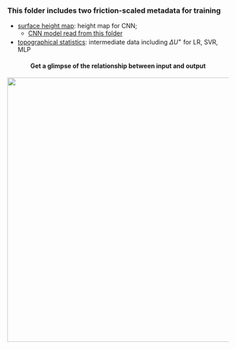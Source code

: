 ### This folder includes two friction-scaled metadata for training
* [surface height map](surf_height): height map for CNN;
  * [CNN model read from this folder](./model/CNN_BO.py)
* [topographical statistics](stats): intermediate data including $\Delta U^+$ for LR, SVR, MLP


<div align="center">
  <h4>Get a glimpse of the relationship between input and output</h4>
  <img src="https://github.com/user-attachments/assets/dc806e74-6352-4b56-b840-e14277619c39" width="600" />
</div>

